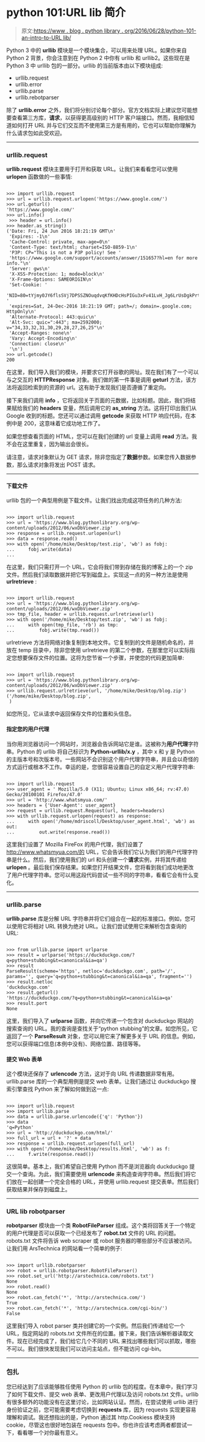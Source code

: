# python 101:URL lib 简介

> 原文:[https://www . blog . python library . org/2016/06/28/python-101-an-intro-to-URL lib/](https://www.blog.pythonlibrary.org/2016/06/28/python-101-an-intro-to-urllib/)

Python 3 中的 **urllib** 模块是一个模块集合，可以用来处理 URL。如果你来自 Python 2 背景，你会注意到在 Python 2 中你有 urllib 和 urllib2。这些现在是 Python 3 中 urllib 包的一部分。urllib 的当前版本由以下模块组成:

*   urllib.request
*   urllib.error
*   urllib.parse
*   urllib.rebotparser

除了 **urllib.error** 之外，我们将分别讨论每个部分。官方文档实际上建议您可能想要查看第三方库，**请求**，以获得更高级别的 HTTP 客户端接口。然而，我相信知道如何打开 URL 并与它们交互而不使用第三方是有用的，它也可以帮助你理解为什么请求包如此受欢迎。

* * *

### urllib.request

**urllib.request** 模块主要用于打开和获取 URL。让我们来看看您可以使用 **urlopen** 函数做的一些事情:

```

>>> import urllib.request
>>> url = urllib.request.urlopen('https://www.google.com/')
>>> url.geturl()
'https://www.google.com/'
>>> url.info()
 >>> header = url.info()
>>> header.as_string()
('Date: Fri, 24 Jun 2016 18:21:19 GMT\n'
 'Expires: -1\n'
 'Cache-Control: private, max-age=0\n'
 'Content-Type: text/html; charset=ISO-8859-1\n'
 'P3P: CP="This is not a P3P policy! See '
 'https://www.google.com/support/accounts/answer/151657?hl=en for more info."\n'
 'Server: gws\n'
 'X-XSS-Protection: 1; mode=block\n'
 'X-Frame-Options: SAMEORIGIN\n'
 'Set-Cookie: '
 'NID=80=tYjmy0JY6flsSVj7DPSSZNOuqdvqKfKHDcHsPIGu3xFv41LvH_Jg6LrUsDgkPrtM2hmZ3j9V76pS4K_cBg7pdwueMQfr0DFzw33SwpGex5qzLkXUvUVPfe9g699Qz4cx9ipcbU3HKwrRYA; '
 'expires=Sat, 24-Dec-2016 18:21:19 GMT; path=/; domain=.google.com; HttpOnly\n'
 'Alternate-Protocol: 443:quic\n'
 'Alt-Svc: quic=":443"; ma=2592000; v="34,33,32,31,30,29,28,27,26,25"\n'
 'Accept-Ranges: none\n'
 'Vary: Accept-Encoding\n'
 'Connection: close\n'
 '\n')
>>> url.getcode()
200 
```

在这里，我们导入我们的模块，并要求它打开谷歌的网址。现在我们有了一个可以与之交互的 **HTTPResponse** 对象。我们做的第一件事是调用 **geturl** 方法，该方法将返回检索到的资源的 url。这有助于发现我们是否遵循了重定向。

接下来我们调用 **info** ，它将返回关于页面的元数据，比如标题。因此，我们将结果赋给我们的 **headers** 变量，然后调用它的 **as_string** 方法。这将打印出我们从 Google 收到的标题。您还可以通过调用 **getcode** 来获取 HTTP 响应代码，在本例中是 200，这意味着它成功地工作了。

如果您想查看页面的 HTML，您可以在我们创建的 url 变量上调用 **read** 方法。我不会在这里重复，因为输出会很长。

请注意，请求对象默认为 GET 请求，除非您指定了**数据**参数。如果您传入数据参数，那么请求对象将发出 POST 请求。

* * *

#### 下载文件

urllib 包的一个典型用例是下载文件。让我们找出完成这项任务的几种方法:

```

>>> import urllib.request
>>> url = 'https://www.blog.pythonlibrary.org/wp-content/uploads/2012/06/wxDbViewer.zip'
>>> response = urllib.request.urlopen(url)
>>> data = response.read()
>>> with open('/home/mike/Desktop/test.zip', 'wb') as fobj:
...     fobj.write(data)
... 

```

在这里，我们只需打开一个 URL，它会将我们带到存储在我的博客上的一个 zip 文件。然后我们读取数据并把它写到磁盘上。实现这一点的另一种方法是使用 **urlretrieve** :

```

>>> import urllib.request
>>> url = 'https://www.blog.pythonlibrary.org/wp-content/uploads/2012/06/wxDbViewer.zip'
>>> tmp_file, header = urllib.request.urlretrieve(url)
>>> with open('/home/mike/Desktop/test.zip', 'wb') as fobj:
...     with open(tmp_file, 'rb') as tmp:
...         fobj.write(tmp.read())

```

urlretrieve 方法将网络对象复制到本地文件。它复制到的文件是随机命名的，并放在 temp 目录中，除非您使用 urlretrieve 的第二个参数，在那里您可以实际指定您想要保存文件的位置。这将为您节省一个步骤，并使您的代码更加简单:

```

>>> import urllib.request
>>> url = 'https://www.blog.pythonlibrary.org/wp-content/uploads/2012/06/wxDbViewer.zip'
>>> urllib.request.urlretrieve(url, '/home/mike/Desktop/blog.zip')
('/home/mike/Desktop/blog.zip',
 ) 
```

如您所见，它从请求中返回保存文件的位置和头信息。

#### 指定您的用户代理

当你用浏览器访问一个网站时，浏览器会告诉网站它是谁。这被称为**用户代理**字符串。Python 的 urllib 将自己标识为 **Python-urllib/x.y** ，其中 x 和 y 是 Python 的主版本号和次版本号。一些网站不会识别这个用户代理字符串，并且会以奇怪的方式运行或根本不工作。幸运的是，您很容易设置自己的自定义用户代理字符串:

```

>>> import urllib.request
>>> user_agent = ' Mozilla/5.0 (X11; Ubuntu; Linux x86_64; rv:47.0) Gecko/20100101 Firefox/47.0'
>>> url = 'http://www.whatsmyua.com/'
>>> headers = {'User-Agent': user_agent}
>>> request = urllib.request.Request(url, headers=headers)
>>> with urllib.request.urlopen(request) as response:
...     with open('/home/mdriscoll/Desktop/user_agent.html', 'wb') as out:
...         out.write(response.read())

```

这里我们设置了 Mozilla FireFox 的用户代理，我们设置了 http://www.whatsmyua.com/的 URL，它会告诉我们它认为我们的用户代理字符串是什么。然后，我们使用我们的 url 和头创建一个**请求**实例，并将其传递给 **urlopen** 。最后我们保存结果。如果您打开结果文件，您将看到我们成功地更改了用户代理字符串。您可以用这段代码尝试一些不同的字符串，看看它会有什么变化。

* * *

### urllib.parse

**urllib.parse** 库是分解 URL 字符串并将它们组合在一起的标准接口。例如，您可以使用它将相对 URL 转换为绝对 URL。让我们尝试使用它来解析包含查询的 URL:

```

>>> from urllib.parse import urlparse
>>> result = urlparse('https://duckduckgo.com/?q=python+stubbing&t=canonical&ia=qa')
>>> result
ParseResult(scheme='https', netloc='duckduckgo.com', path='/', params='', query='q=python+stubbing&t=canonical&ia=qa', fragment='')
>>> result.netloc
'duckduckgo.com'
>>> result.geturl()
'https://duckduckgo.com/?q=python+stubbing&t=canonical&ia=qa'
>>> result.port
None

```

这里，我们导入了 **urlparse** 函数，并向它传递一个包含对 duckduckgo 网站的搜索查询的 URL。我的查询是查找关于“python stubbing”的文章。如您所见，它返回了一个 **ParseResult** 对象，您可以用它来了解更多关于 URL 的信息。例如，您可以获得端口信息(本例中没有)、网络位置、路径等等。

#### 提交 Web 表单

这个模块还保存了 **urlencode** 方法，这对于向 URL 传递数据非常有用。urllib.parse 库的一个典型用例是提交 web 表单。让我们通过让 duckduckgo 搜索引擎查找 Python 来了解如何做到这一点:

```

>>> import urllib.request
>>> import urllib.parse
>>> data = urllib.parse.urlencode({'q': 'Python'})
>>> data
'q=Python'
>>> url = 'http://duckduckgo.com/html/'
>>> full_url = url + '?' + data
>>> response = urllib.request.urlopen(full_url)
>>> with open('/home/mike/Desktop/results.html', 'wb') as f:
...     f.write(response.read())

```

这很简单。基本上，我们希望自己使用 Python 而不是浏览器向 duckduckgo 提交一个查询。为此，我们需要使用 **urlencode** 来构造查询字符串。然后我们将它们放在一起创建一个完全合格的 URL，并使用 urllib.request 提交表单。然后我们获取结果并保存到磁盘上。

* * *

### URL lib robotparser

**robotparser** 模块由一个类 **RobotFileParser** 组成。这个类将回答关于一个特定的用户代理是否可以获取一个已经发布了 **robot.txt** 文件的 URL 的问题。robots.txt 文件将告诉 web scraper 或 robot 服务器的哪些部分不应该被访问。让我们用 ArsTechnica 的网站看一个简单的例子:

```

>>> import urllib.robotparser
>>> robot = urllib.robotparser.RobotFileParser()
>>> robot.set_url('http://arstechnica.com/robots.txt')
None
>>> robot.read()
None
>>> robot.can_fetch('*', 'http://arstechnica.com/')
True
>>> robot.can_fetch('*', 'http://arstechnica.com/cgi-bin/')
False

```

这里我们导入 robot parser 类并创建它的一个实例。然后我们传递给它一个 URL，指定网站的 robots.txt 文件所在的位置。接下来，我们告诉解析器读取文件。现在已经完成了，我们给它几个不同的 URL 来找出哪些我们可以抓取，哪些不可以。我们很快发现我们可以访问主站点，但不能访问 cgi-bin。

* * *

### 包扎

您已经达到了应该能够胜任使用 Python 的 urllib 包的程度。在本章中，我们学习了如何下载文件、提交 web 表单、更改用户代理以及访问 robots.txt 文件。urllib 有很多额外的功能没有在这里讨论，比如网站认证。然而，在尝试使用 urllib 进行身份验证之前，您可能需要考虑切换到 **requests** 库，因为 requests 实现更容易理解和调试。我还想指出的是，Python 通过其 http.Cookiess 模块支持 cookie，尽管这也很好地包装在 requests 包中。你也许应该考虑两者都尝试一下，看看哪一个对你最有意义。